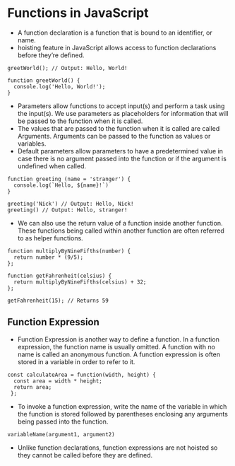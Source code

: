 # Functions in JavaScript

- A function declaration is a function that is bound to an identifier, or name.
- hoisting feature in JavaScript allows access to function declarations before they’re defined.

```
greetWorld(); // Output: Hello, World!
 
function greetWorld() {
  console.log('Hello, World!');
}
```

- Parameters allow functions to accept input(s) and perform a task using the input(s). We use parameters as placeholders for information 
that will be passed to the function when it is called.
- The values that are passed to the function when it is called are called Arguments. Arguments can be passed to the function as values or variables.
- Default parameters allow parameters to have a predetermined value in case there is no argument passed into the function or if the argument is undefined when called.

```
function greeting (name = 'stranger') {
  console.log(`Hello, ${name}!`)
}
 
greeting('Nick') // Output: Hello, Nick!
greeting() // Output: Hello, stranger!
```

- We can also use the return value of a function inside another function. These functions being called within another function are often referred to as helper 
functions. 
```
function multiplyByNineFifths(number) {
  return number * (9/5);
};
 
function getFahrenheit(celsius) {
  return multiplyByNineFifths(celsius) + 32;
};
 
getFahrenheit(15); // Returns 59
```

## Function Expression

- Function Expression is another way to define a function. In a function expression, the function name is usually omitted. A function with no name 
is called an anonymous function. A function expression is often stored in a variable in order to refer to it.
```
const calculateArea = function(width, height) {
  const area = width * height;
  return area;
 };
 ```
 - To invoke a function expression, write the name of the variable in which the function is stored followed by parentheses enclosing any arguments 
 being passed into the function.
 ```
 variableName(argument1, argument2)
 ```
 - Unlike function declarations, function expressions are not hoisted so they cannot be called before they are defined.






